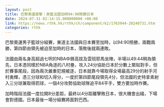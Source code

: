 ```yaml
---
layout: post
title: 巴黎奧運直擊｜男籃法國加時94:90險勝日本　
date: 2024-07-31 02:14:15.000000000 +08:00
link: https://news.rthk.hk/rthk/ch/component/k2/1763944-20240731.htm
categories: rthk
---
```


巴黎奧運男子籃球分組賽，東道主法國與日本賽至加時，以94:90險勝，兩戰兩勝，第四節由領先被迫至加時的日本，落敗後就兩連敗。

法國由兩名身高超過七呎的NBA中鋒高拔及雲班耶馬坐陣，半場以49:44稍為領先，日本憑同樣於NBA角逐的八村壘，攻入24分協助日本於分數上緊貼對手，但於賽事尾段，因為兩次嚴重犯規被逐，日本就靠今場取得全場最高29分的射手河村勇輝，憑三分球和切入得分，一度於第四節尾段領先4分，但法國的史特拿素射入三分球兼取得罰球，一個4分攻勢協助球隊追平84平手，雙方要加時作賽。

加時階段法國一度拉開8分差距，最終以4分距離擊敗日本，很大機會出綫，下場會對德國。日本最後一場分組賽將面對巴西。
